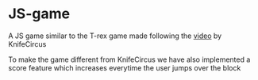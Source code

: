 # JS-game
A JS game similar to the T-rex game made following the <a href="https://www.youtube.com/watch?v=bG2BmmYr9NQ" target="_blank">video</a> by KnifeCircus


To make the game different from KnifeCircus we have also implemented a score feature which increases everytime the user jumps over the block
